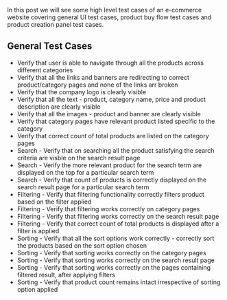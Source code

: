 In this post we will see some high level test cases of an e-commerce website covering general UI test cases, product buy flow test cases and product creation panel test cases.

## General Test Cases

* Verify that user is able to navigate through all the products across different categories
* Verify that all the links and banners are redirecting to correct product/category pages and none of the links arr broken
* Verify that the company logo is clearly visible
* Verify that all the text - product, category name, price and product description are clearly visible
* Verify that all the images - product and banner are clearly visible
* Verify that category pages have relevant product listed specific to the category
* Verify that correct count of total products are listed on the category pages
* Search - Verify that on searching all the product satisfying the search criteria are visble on the search result page
* Search - Verify the more relevant product for the search term are displayed on the top for a particular search term
* Search - Verify that count of products is correctly displayed on the search result page for a particular search term
* Filtering - Verify that filtering functionality correctly filters product based on the filter applied
* Filtering - Verify that filtering works correctly on category pages
* Filtering - Verify that filtering works correctly on the search result page
* Filtering - Verify that correct count of total products is displayed after a filter is applied
* Sorting - Verify that all the sort options work correctly - correctly sort the products based on the sort option chosen
* Sorting - Verify that sorting works correctly on the category pages
* Sorting - Verify that sorting works correctly on the search result page
* Sorting - Verify that sorting works correctly on the pages containing filtered result, after applying filters
* Sorting - Verify that product count remains intact irrespective of sorting option applied
